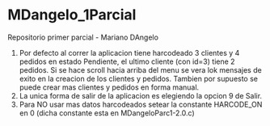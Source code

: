 # MDangelo_1Parcial
Repositorio primer parcial - Mariano DAngelo
1. Por defecto al correr la aplicacion tiene harcodeado 3 clientes y 4 pedidos en estado Pendiente, el ultimo cliente (con id=3) tiene 2 pedidos. Si se hace scroll hacia arriba del menu se vera lok mensajes de exito en la creacion de los clientes y pedidos. Tambien por supuesto se puede crear mas clientes y pedidos en forma manual.
2. La unica forma de salir de la aplicacion es elegiendo la opcion 9 de Salir. 
3. Para NO usar mas datos harcodeados setear la constante HARCODE_ON en 0 (dicha constante esta en MDangeloParc1-2.0.c)
